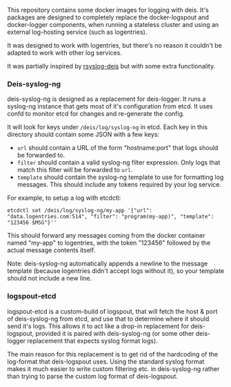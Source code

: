 This repository contains some docker images for logging with deis.  It's
packages are designed to completely replace the docker-logspout and
docker-logger components, when running a stateless cluster and using an
external log-hosting service (such as logentries).

It was designed to work with logentries, but there's no reason it couldn't be
adapted to work with other log services.

It was partially inspired by
[rsyslog-deis](https://github.com/everydayhero/rsyslog-deis) but with some
extra functionality.

### Deis-syslog-ng

deis-syslog-ng is designed as a replacement for deis-logger.  It runs a
syslog-ng instance that gets most of it's configuration from etcd.  It uses
confd to monitor etcd for changes and re-generate the config.

It will look for keys under `/deis/log/syslog-ng` in etcd.  Each key in this
directory should contain some JSON with a few keys:

* `url` should contain a URL of the form "hostname:port" that logs should be
  forwarded to.
* `filter` should contain a valid syslog-ng filter expression.  Only logs that
  match this filter will be forwarded to `url`.
* `template` should contain the syslog-ng template to use for formatting log
  messages.  This should include any tokens required by your log service.

For example, to setup a log with etcdctl:

    etcdctl set /deis/log/syslog-ng/my-app '{"url": "data.logentries.com:514", "filter": "program(my-app)", "template": "123456 $MSG"}''

This should forward any messages coming from the docker container named
"my-app" to logentries, with the token "123456" followed by the actual message
contents itself.

Note: deis-syslog-ng automatically appends a newline to the message template
(because logentries didn't accept logs without it), so your template should not
include a new line.

### logspout-etcd

logspout-etcd is a custom-build of logspout, that will fetch the host & port of
deis-syslog-ng from etcd, and use that to determine where it should send it's
logs.  This allows it to act like a drop-in replacement for deis-logspout,
provided it is paired with deis-syslog-ng (or some other deis-logger
replacement that expects syslog format logs).

The main reason for this replacement is to get rid of the hardcoding of the
log-format that deis-logspout uses.  Using the standard syslog format makes it
much easier to write custom filtering etc. in deis-syslog-ng rather than trying
to parse the custom log format of deis-logspout.
